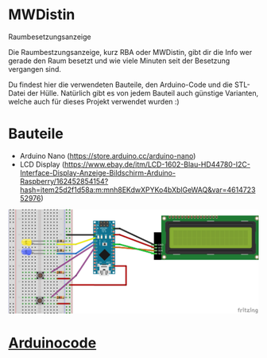 # MWDistin
Raumbesetzungsanzeige

Die Raumbestzungsanzeige, kurz RBA oder MWDistin, gibt dir die Info wer gerade den Raum besetzt und wie viele Minuten seit der Besetzung vergangen sind. 

Du findest hier die verwendeten Bauteile, den Arduino-Code und die STL-Datei der Hülle. Natürlich gibt es von jedem Bauteil auch günstige Varianten, welche auch für dieses Projekt verwendet wurden :)

# Bauteile
- Arduino Nano (https://store.arduino.cc/arduino-nano)
- LCD Display (https://www.ebay.de/itm/LCD-1602-Blau-HD44780-I2C-Interface-Display-Anzeige-Bildschirm-Arduino-Raspberry/162452854154?hash=item25d2f1d58a:m:mnh8EKdwXPYKo4bXblGeWAQ&var=461472352976)

![](Verkabelung.png)

# [Arduinocode](MWDistin.ino)
